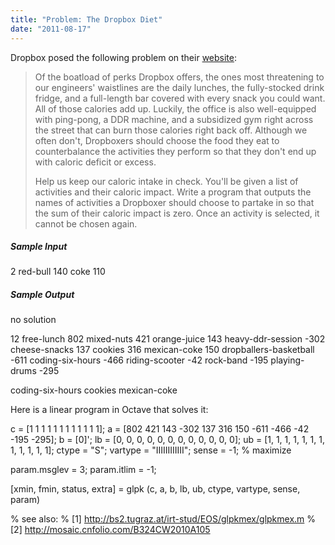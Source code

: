 ```yaml
---
title: "Problem: The Dropbox Diet"
date: "2011-08-17"
---
```


Dropbox posed the following problem on their [website](http://www.dropbox.com/jobs/challenges):

> Of the boatload of perks Dropbox offers, the ones most threatening to our engineers' waistlines are the daily lunches, the fully-stocked drink fridge, and a full-length bar covered with every snack you could want. All of those calories add up. Luckily, the office is also well-equipped with ping-pong, a DDR machine, and a subsidized gym right across the street that can burn those calories right back off. Although we often don't, Dropboxers should choose the food they eat to counterbalance the activities they perform so that they don't end up with caloric deficit or excess.
> 
> Help us keep our caloric intake in check. You'll be given a list of activities and their caloric impact. Write a program that outputs the names of activities a Dropboxer should choose to partake in so that the sum of their caloric impact is zero. Once an activity is selected, it cannot be chosen again.

##### Sample Input

2
red-bull 140
coke 110

##### Sample Output

no solution

12
free-lunch 802
mixed-nuts 421
orange-juice 143
heavy-ddr-session -302
cheese-snacks 137
cookies 316
mexican-coke 150
dropballers-basketball -611
coding-six-hours -466
riding-scooter -42
rock-band -195
playing-drums -295

coding-six-hours
cookies
mexican-coke

Here is a linear program in Octave that solves it:

c = \[1 1 1 1 1 1 1 1 1 1 1 1\];
a = \[802 421 143 -302 137 316 150 -611 -466 -42 -195 -295\];
b = \[0\]';
lb = \[0, 0, 0, 0, 0, 0, 0, 0, 0, 0, 0, 0\];
ub = \[1, 1, 1, 1, 1, 1, 1, 1, 1, 1, 1, 1\];
ctype = "S";
vartype = "IIIIIIIIIIII";
sense = -1; % maximize

param.msglev = 3;
param.itlim = -1;

\[xmin, fmin, status, extra\] = glpk (c, a, b, lb, ub, ctype, vartype, sense, param)

% see also:
% \[1\] http://bs2.tugraz.at/irt-stud/EOS/glpkmex/glpkmex.m
% \[2\] http://mosaic.cnfolio.com/B324CW2010A105
